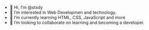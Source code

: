 - 👋 Hi, I’m @stxdy
- 👀 I’m interested in Web Developmen and technology.
- 🌱 I’m currently learning HTML, CSS, JavaScript and more
- 💞️ I’m looking to collaborate on learning and becoming a developer.


<!---
stxdy/stxdy is a ✨ special ✨ repository because its `README.md` (this file) appears on your GitHub profile.
You can click the Preview link to take a look at your changes.
--->
